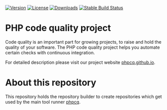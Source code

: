 [![Version](http://img.shields.io/packagist/v/phpcq/repository-builder.svg?style=flat-square)](https://packagist.org/packages/phpcq/repository-builder)
[![License](http://img.shields.io/packagist/l/phpcq/repository-builder.svg?style=flat-square)](https://github.com/phpcq/repository-builder/blob/master/LICENSE)
[![Downloads](http://img.shields.io/packagist/dt/phpcq/repository-builder.svg?style=flat-square)](https://packagist.org/packages/phpcq/repository-builder)
[![Stable Build Status](http://img.shields.io/travis/phpcq/repository-builder/master.svg?style=flat-square)](https://travis-ci.org/phpcq/repository-builder)

# PHP code quality project

Code quality is an important part for growing projects, to raise and hold the quality of your software.
The PHP code quality project helps you automate certain checks with continuous integration.

For detailed description please visit our project website [phpcq.github.io](https://phpcq.github.io/).

# About this repository

This repository holds the repository builder to create repositories which get used by the main tool runner [phpcq](https://github.com/phpcq/phpcq).
